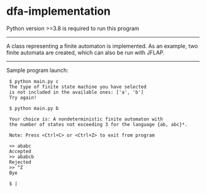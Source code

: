 # dfa-implementation

Python version >=3.8 is required to run this program

-----

A class representing a finite automaton is implemented. 
As an example, two finite automata are created, which can also be run with JFLAP.

-----
Sample program launch:
```
 $ python main.py c
 The type of finite state machine you have selected 
 is not included in the available ones: ['a', 'b']
 Try again!
 
 $ python main.py b
 
 Your choice is: A nondeterministic finite automaton with 
 the number of states not exceeding 3 for the language {ab, abc}*.
 
 Note: Press <Ctrl+C> or <Ctrl+Z> to exit from program
 
 >> ababc
 Accepted
 >> ababcb
 Rejected
 >> ^Z
 Bye
 
 $ |
```
